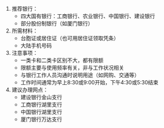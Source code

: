 1. 推荐银行：
    - 四大国有银行：工商银行、农业银行、中国银行、建设银行
    - 部分股份制银行（如厦门银行）
2. 所需材料：
    - 台胞证或居住证（也可用居住证领取凭条）
    - 大陆手机号码
3. 注意事项：
    - 一类卡和二类卡区别不大，都有限额
    - 限额主要与使用频率有关，非与工作状况相关
    - 与银行工作人员沟通时说明用途（如网购、交通等）
    - 工作时间通常为早上8:30或9:00开始，下午4:30或5:30结束
4. 建议办理网点：
    - 建设银行金山支行
    - 工商银行湖里支行
    - 中国银行湖里支行
    - 厦门银行万达支行